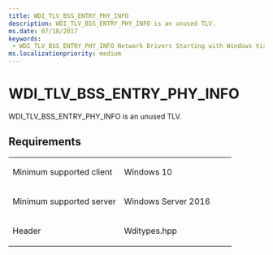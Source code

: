 ```yaml
---
title: WDI_TLV_BSS_ENTRY_PHY_INFO
description: WDI_TLV_BSS_ENTRY_PHY_INFO is an unused TLV.
ms.date: 07/18/2017
keywords:
 - WDI_TLV_BSS_ENTRY_PHY_INFO Network Drivers Starting with Windows Vista
ms.localizationpriority: medium
---
```


# WDI\_TLV\_BSS\_ENTRY\_PHY\_INFO


WDI\_TLV\_BSS\_ENTRY\_PHY\_INFO is an unused TLV.

## Requirements

<table>
<colgroup>
<col width="50%" />
<col width="50%" />
</colgroup>
<tbody>
<tr class="odd">
<td><p>Minimum supported client</p></td>
<td><p>Windows 10</p></td>
</tr>
<tr class="even">
<td><p>Minimum supported server</p></td>
<td><p>Windows Server 2016</p></td>
</tr>
<tr class="odd">
<td><p>Header</p></td>
<td>Wditypes.hpp</td>
</tr>
</tbody>
</table>

 

 




